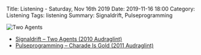 Title: Listening - Saturday, Nov 16th 2019 
Date: 2019-11-16 18:00
Category: Listening
Tags: listening
Summary: Signaldrift, Pulseprogramming


![Two Agents](/images/twoagents.jpg)

- [Signaldrift – Two Agents (2010 Audraglint)](https://www.discogs.com/Signaldrift-Two-Agents/release/3150981)
- [Pulseprogramming – Charade Is Gold (2011 Audraglint)](https://www.discogs.com/Pulseprogramming-Charade-Is-Gold/master/1063602)

